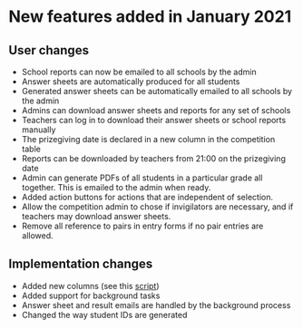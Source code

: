# New features added in January 2021

## User changes
* School reports can now be emailed to all schools by the admin
* Answer sheets are automatically produced for all students
* Generated answer sheets can be automatically emailed to all schools by the admin
* Admins can download answer sheets and reports for any set of schools
* Teachers can log in to download their answer sheets or school reports manually
* The prizegiving date is declared in a new column in the competition table
* Reports can be downloaded by teachers from 21:00 on the prizegiving date
* Admin can generate PDFs of all students in a particular grade all together. This is emailed to the admin when ready.
* Added action buttons for actions that are independent of selection.
* Allow the competition admin to chose if invigilators are necessary, and if teachers may download answer sheets.
* Remove all reference to pairs in entry forms if no pair entries are allowed.

## Implementation changes
* Added new columns (see this [script](../uctMaths/scripts/add_new_columns_022021.sql))
* Added support for background tasks
* Answer sheet and result emails are handled by the background process
* Changed the way student IDs are generated